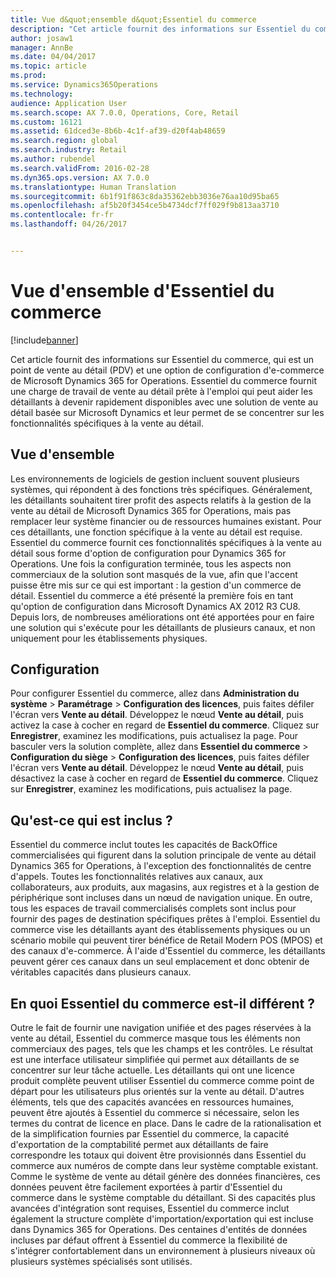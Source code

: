 ```yaml
---
title: Vue d&quot;ensemble d&quot;Essentiel du commerce
description: "Cet article fournit des informations sur Essentiel du commerce, qui est un point de vente au détail (PDV) et une option de configuration d&quot;e-commerce de Microsoft Dynamics 365 for Operations. Essentiel du commerce fournit une charge de travail de vente au détail prête à l&quot;emploi qui peut aider les détaillants à devenir rapidement disponibles avec une solution de vente au détail basée sur Microsoft Dynamics et leur permet de se concentrer sur les fonctionnalités spécifiques à la vente au détail."
author: josaw1
manager: AnnBe
ms.date: 04/04/2017
ms.topic: article
ms.prod: 
ms.service: Dynamics365Operations
ms.technology: 
audience: Application User
ms.search.scope: AX 7.0.0, Operations, Core, Retail
ms.custom: 16121
ms.assetid: 61dced3e-8b6b-4c1f-af39-d20f4ab48659
ms.search.region: global
ms.search.industry: Retail
ms.author: rubendel
ms.search.validFrom: 2016-02-28
ms.dyn365.ops.version: AX 7.0.0
ms.translationtype: Human Translation
ms.sourcegitcommit: 6b1f91f863c8da35362ebb3036e76aa10d95ba65
ms.openlocfilehash: af5b20f3454ce5b4734dcf7ff029f9b813aa3710
ms.contentlocale: fr-fr
ms.lasthandoff: 04/26/2017


---
```


# <a name="commerce-essentials-overview"></a>Vue d'ensemble d'Essentiel du commerce

[!include[banner](includes/banner.md)]


Cet article fournit des informations sur Essentiel du commerce, qui est un point de vente au détail (PDV) et une option de configuration d'e-commerce de Microsoft Dynamics 365 for Operations. Essentiel du commerce fournit une charge de travail de vente au détail prête à l'emploi qui peut aider les détaillants à devenir rapidement disponibles avec une solution de vente au détail basée sur Microsoft Dynamics et leur permet de se concentrer sur les fonctionnalités spécifiques à la vente au détail. 

<a name="overview"></a>Vue d'ensemble
--------

Les environnements de logiciels de gestion incluent souvent plusieurs systèmes, qui répondent à des fonctions très spécifiques. Généralement, les détaillants souhaitent tirer profit des aspects relatifs à la gestion de la vente au détail de Microsoft Dynamics 365 for Operations, mais pas remplacer leur système financier ou de ressources humaines existant. Pour ces détaillants, une fonction spécifique à la vente au détail est requise. Essentiel du commerce fournit ces fonctionnalités spécifiques à la vente au détail sous forme d'option de configuration pour Dynamics 365 for Operations. Une fois la configuration terminée, tous les aspects non commerciaux de la solution sont masqués de la vue, afin que l'accent puisse être mis sur ce qui est important : la gestion d'un commerce de détail. Essentiel du commerce a été présenté la première fois en tant qu'option de configuration dans Microsoft Dynamics AX 2012 R3 CU8. Depuis lors, de nombreuses améliorations ont été apportées pour en faire une solution qui s'exécute pour les détaillants de plusieurs canaux, et non uniquement pour les établissements physiques.

## <a name="configuration"></a>Configuration
Pour configurer Essentiel du commerce, allez dans **Administration du système** &gt; **Paramétrage** &gt; **Configuration des licences**, puis faites défiler l'écran vers **Vente au détail**. Développez le nœud **Vente au détail**, puis activez la case à cocher en regard de **Essentiel du commerce**. Cliquez sur **Enregistrer**, examinez les modifications, puis actualisez la page. Pour basculer vers la solution complète, allez dans **Essentiel du commerce** &gt; **Configuration du siège** &gt; **Configuration des licences**, puis faites défiler l'écran vers **Vente au détail**. Développez le nœud **Vente au détail**, puis désactivez la case à cocher en regard de **Essentiel du commerce**. Cliquez sur **Enregistrer**, examinez les modifications, puis actualisez la page.

## <a name="what-is-included"></a>Qu'est-ce qui est inclus ?
Essentiel du commerce inclut toutes les capacités de BackOffice commercialisées qui figurent dans la solution principale de vente au détail Dynamics 365 for Operations, à l'exception des fonctionnalités de centre d'appels. Toutes les fonctionnalités relatives aux canaux, aux collaborateurs, aux produits, aux magasins, aux registres et à la gestion de périphérique sont incluses dans un nœud de navigation unique. En outre, tous les espaces de travail commercialisés complets sont inclus pour fournir des pages de destination spécifiques prêtes à l'emploi. Essentiel du commerce vise les détaillants ayant des établissements physiques ou un scénario mobile qui peuvent tirer bénéfice de Retail Modern POS (MPOS) et des canaux d'e-commerce. À l'aide d'Essentiel du commerce, les détaillants peuvent gérer ces canaux dans un seul emplacement et donc obtenir de véritables capacités dans plusieurs canaux.

## <a name="how-is-commerce-essentials-different"></a>En quoi Essentiel du commerce est-il différent ?
Outre le fait de fournir une navigation unifiée et des pages réservées à la vente au détail, Essentiel du commerce masque tous les éléments non commerciaux des pages, tels que les champs et les contrôles. Le résultat est une interface utilisateur simplifiée qui permet aux détaillants de se concentrer sur leur tâche actuelle. Les détaillants qui ont une licence produit complète peuvent utiliser Essentiel du commerce comme point de départ pour les utilisateurs plus orientés sur la vente au détail. D'autres éléments, tels que des capacités avancées en ressources humaines, peuvent être ajoutés à Essentiel du commerce si nécessaire, selon les termes du contrat de licence en place. Dans le cadre de la rationalisation et de la simplification fournies par Essentiel du commerce, la capacité d'exportation de la comptabilité permet aux détaillants de faire correspondre les totaux qui doivent être provisionnés dans Essentiel du commerce aux numéros de compte dans leur système comptable existant. Comme le système de vente au détail génère des données financières, ces données peuvent être facilement exportées à partir d'Essentiel du commerce dans le système comptable du détaillant. Si des capacités plus avancées d'intégration sont requises, Essentiel du commerce inclut également la structure complète d'importation/exportation qui est incluse dans Dynamics 365 for Operations. Des centaines d'entités de données incluses par défaut offrent à Essentiel du commerce la flexibilité de s'intégrer confortablement dans un environnement à plusieurs niveaux où plusieurs systèmes spécialisés sont utilisés.




